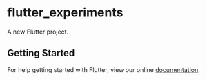 # flutter_experiments

A new Flutter project.

## Getting Started

For help getting started with Flutter, view our online
[documentation](https://flutter.io/).
